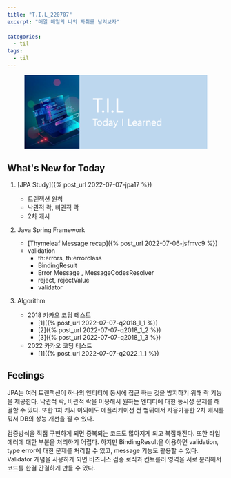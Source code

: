 ```yaml
---
title: "T.I.L_220707"
excerpt: "매일 매일의 나의 자취를 남겨보자"

categories:
  - til
tags:
  - til
---
```

<figure>
    <img src="/assets/images/til_image.png">
</figure>

## What's New for Today   
1. [JPA Study]({% post_url 2022-07-07-jpa17 %})
    - 트랜잭션 원칙
    - 낙관적 락, 비관적 락
    - 2차 캐시

2. Java Spring Framework
    - [Thymeleaf Message recap]({% post_url 2022-07-06-jsfmvc9 %})
    - validation
        - th:errors, th:errorclass
        - BindingResult
        - Error Message , MessageCodesResolver
        - reject, rejectValue
        - validator
3. Algorithm
    - 2018 카카오 코딩 테스트
        - [1]({% post_url 2022-07-07-q2018_1_1 %})
        - [2]({% post_url 2022-07-07-q2018_1_2 %})
        - [3]({% post_url 2022-07-07-q2018_1_3 %})
    - 2022 카카오 코딩 테스트
        - [1]({% post_url 2022-07-07-q2022_1_1 %})


## Feelings
JPA는 여러 트랜잭션이 하나의 엔티티에 동시에 접근 하는 것을 방지하기 위해 락 기능을 제공한다. 낙관적 락, 비관적 락을 이용해서 원하는 엔터티에 대한 동시성 문제를 해결할 수 있다. 
또한 1차 캐시 이외에도 애플리케이션 전 범위에서 사용가능한 2차 캐시를 둬서 DB의 성능 개선을 꾈 수 있다.

검증방식을 직접 구현하게 되면 중복되는 코드도 많아지게 되고 복잡해진다. 또한 타입 에러에 대한 부분을 처리하기 어렵다. 하지만 BindingResult을 이용하면 validation, type error에 대한 문제를 처리할 수 있고, message 기능도 활용할 수 있다. Validator 개념을 사용하게 되면 비즈니스 검증 로직과 컨트롤러 영역을 서로 분리해서 코드를 한결 간결하게 만들 수 있다.


